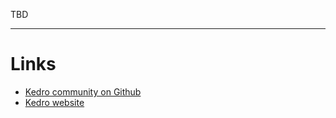 TBD

---

# Links
* [Kedro community on Github](https://github.com/kedro-org/kedro/discussions)
* [Kedro website](https://kedro.readthedocs.io/en/stable/)